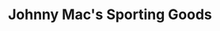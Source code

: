 ---
title: "Johnny Mac's Sporting Goods"
url: /saint-peters/johnny-macs-sporting-goods/
shop: Sport
---